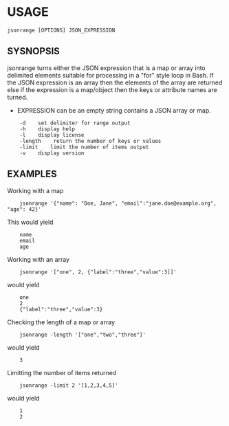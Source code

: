 
# USAGE

    jsonrange [OPTIONS] JSON_EXPRESSION 

## SYSNOPSIS

jsonrange turns either the JSON expression that is a map or array into delimited
elements suitable for processing in a "for" style loop in Bash. If the
JSON expression is an array then the elements of the array are returned else
if the expression is a map/object then the keys or attribute names are turned.

+ EXPRESSION can be an empty string contains a JSON array or map.

```
    -d    set delimiter for range output
    -h    display help
    -l    display license
    -length    return the number of keys or values
    -limit    limit the number of items output
    -v    display version
```

## EXAMPLES

Working with a map

```
    jsonrange '{"name": "Doe, Jane", "email":"jane.doe@example.org", "age": 42}'
```

This would yield

```
    name
    email
    age
```

Working with an array

```
    jsonrange '["one", 2, {"label":"three","value":3]]'
```

would yield

```
    one
    2
    {"label":"three","value":3}
```

Checking the length of a map or array

```
    jsonrange -length '["one","two","three"]'
```
would yield

```
    3
```

Limitting the number of items returned

```
    jsonrange -limit 2 '[1,2,3,4,5]'
```

would yield

```
    1
    2
```

